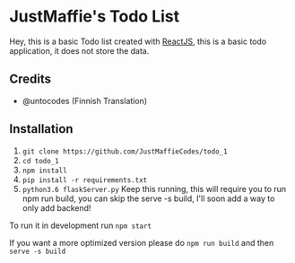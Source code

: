 # JustMaffie's Todo List

Hey, this is a basic Todo list created with [ReactJS](https://reactjs.org), this is a basic todo application, it does not store the data.

## Credits
- @untocodes (Finnish Translation)

## Installation
1. ``git clone https://github.com/JustMaffieCodes/todo_1``
2. ``cd todo_1``
3. ``npm install``
4. ``pip install -r requirements.txt``
5. ``python3.6 flaskServer.py`` Keep this running, this will require you to run npm run build, you can skip the serve -s build, I'll soon add a way to only add backend!

To run it in development run ``npm start``

If you want a more optimized version please do ``npm run build`` and then ``serve -s build``
